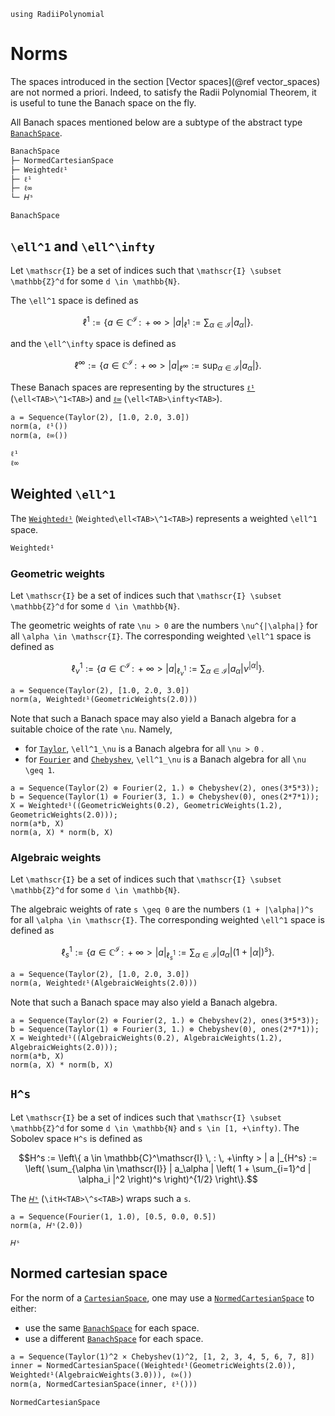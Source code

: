 ```@setup norms
using RadiiPolynomial
```

# Norms

The spaces introduced in the section [Vector spaces](@ref vector_spaces) are not normed a priori. Indeed, to satisfy the Radii Polynomial Theorem, it is useful to tune the Banach space on the fly.

All Banach spaces mentioned below are a subtype of the abstract type [`BanachSpace`](@ref).

```julia
BanachSpace
├─ NormedCartesianSpace
├─ Weightedℓ¹
├─ ℓ¹
├─ ℓ∞
└─ 𝐻ˢ
```

```@docs
BanachSpace
```

## ``\ell^1`` and ``\ell^\infty``

Let ``\mathscr{I}`` be a set of indices such that ``\mathscr{I} \subset \mathbb{Z}^d`` for some ``d \in \mathbb{N}``.

The ``\ell^1`` space is defined as

```math
\ell^1 := \left\{ a \in \mathbb{C}^\mathscr{I} \, : \, +\infty > | a |_{\ell^1} := \sum_{\alpha \in \mathscr{I}} | a_\alpha | \right\}.
```

and the ``\ell^\infty`` space is defined as

```math
\ell^\infty := \left\{ a \in \mathbb{C}^\mathscr{I} \, : \, +\infty > | a |_{\ell^\infty} := \sup_{\alpha \in \mathscr{I}} | a_\alpha | \right\}.
```

These Banach spaces are representing by the structures [`ℓ¹`](@ref) (`\ell<TAB>\^1<TAB>`) and [`ℓ∞`](@ref) (`\ell<TAB>\infty<TAB>`).

```@repl norms
a = Sequence(Taylor(2), [1.0, 2.0, 3.0])
norm(a, ℓ¹())
norm(a, ℓ∞())
```

```@docs
ℓ¹
ℓ∞
```

## Weighted ``\ell^1``

The [`Weightedℓ¹`](@ref) (`Weighted\ell<TAB>\^1<TAB>`) represents a weighted ``\ell^1`` space.

```@docs
Weightedℓ¹
```

### Geometric weights

Let ``\mathscr{I}`` be a set of indices such that ``\mathscr{I} \subset \mathbb{Z}^d`` for some ``d \in \mathbb{N}``.

The geometric weights of rate ``\nu > 0`` are the numbers ``\nu^{|\alpha|}`` for all ``\alpha \in \mathscr{I}``. The corresponding weighted ``\ell^1`` space is defined as

```math
\ell^1_\nu := \left\{ a \in \mathbb{C}^\mathscr{I} \, : \, +\infty > | a |_{\ell^1_\nu} := \sum_{\alpha \in \mathscr{I}} |a_\alpha| \nu^{|\alpha|} \right\}.
```

```@repl norms
a = Sequence(Taylor(2), [1.0, 2.0, 3.0])
norm(a, Weightedℓ¹(GeometricWeights(2.0)))
```

Note that such a Banach space may also yield a Banach algebra for a suitable choice of the rate ``\nu``. Namely,
- for [`Taylor`](@ref), ``\ell^1_\nu`` is a Banach algebra for all ``\nu > 0`` .
- for [`Fourier`](@ref) and [`Chebyshev`](@ref), ``\ell^1_\nu`` is a Banach algebra for all ``\nu \geq 1``.

```@repl norms
a = Sequence(Taylor(2) ⊗ Fourier(2, 1.) ⊗ Chebyshev(2), ones(3*5*3));
b = Sequence(Taylor(1) ⊗ Fourier(3, 1.) ⊗ Chebyshev(0), ones(2*7*1));
X = Weightedℓ¹((GeometricWeights(0.2), GeometricWeights(1.2), GeometricWeights(2.0)));
norm(a*b, X)
norm(a, X) * norm(b, X)
```

### Algebraic weights

Let ``\mathscr{I}`` be a set of indices such that ``\mathscr{I} \subset \mathbb{Z}^d`` for some ``d \in \mathbb{N}``.

The algebraic weights of rate ``s \geq 0`` are the numbers ``(1 + |\alpha|)^s`` for all ``\alpha \in \mathscr{I}``. The corresponding weighted ``\ell^1`` space is defined as

```math
\ell^1_s := \left\{ a \in \mathbb{C}^\mathscr{I} \, : \, +\infty > | a |_{\ell^1_s} := \sum_{\alpha \in \mathscr{I}} |a_\alpha| (1 + |\alpha|)^s \right\}.
```

```@repl norms
a = Sequence(Taylor(2), [1.0, 2.0, 3.0])
norm(a, Weightedℓ¹(AlgebraicWeights(2.0)))
```

Note that such a Banach space may also yield a Banach algebra.

```@repl norms
a = Sequence(Taylor(2) ⊗ Fourier(2, 1.) ⊗ Chebyshev(2), ones(3*5*3));
b = Sequence(Taylor(1) ⊗ Fourier(3, 1.) ⊗ Chebyshev(0), ones(2*7*1));
X = Weightedℓ¹((AlgebraicWeights(0.2), AlgebraicWeights(1.2), AlgebraicWeights(2.0)));
norm(a*b, X)
norm(a, X) * norm(b, X)
```

## ``H^s``

Let ``\mathscr{I}`` be a set of indices such that ``\mathscr{I} \subset \mathbb{Z}^d`` for some ``d \in \mathbb{N}`` and ``s \in [1, +\infty)``. The Sobolev space ``H^s`` is defined as

```math
H^s := \left\{ a \in \mathbb{C}^\mathscr{I} \, : \, +\infty > | a |_{H^s} := \left( \sum_{\alpha \in \mathscr{I}} | a_\alpha | \left( 1 + \sum_{i=1}^d | \alpha_i |^2 \right)^s \right)^{1/2} \right\}.
```

The [`𝐻ˢ`](@ref) (`\itH<TAB>\^s<TAB>`) wraps such a ``s``.

```@repl norms
a = Sequence(Fourier(1, 1.0), [0.5, 0.0, 0.5])
norm(a, 𝐻ˢ(2.0))
```

```@docs
𝐻ˢ
```

## Normed cartesian space

For the norm of a [`CartesianSpace`](@ref), one may use a [`NormedCartesianSpace`](@ref) to either:
- use the same [`BanachSpace`](@ref) for each space.
- use a different [`BanachSpace`](@ref) for each space.

```@repl norms
a = Sequence(Taylor(1)^2 × Chebyshev(1)^2, [1, 2, 3, 4, 5, 6, 7, 8])
inner = NormedCartesianSpace((Weightedℓ¹(GeometricWeights(2.0)), Weightedℓ¹(AlgebraicWeights(3.0))), ℓ∞())
norm(a, NormedCartesianSpace(inner, ℓ¹()))
```

```@docs
NormedCartesianSpace
```
